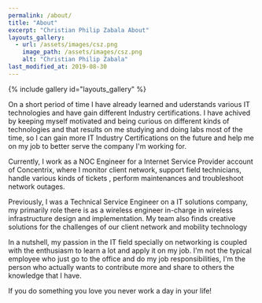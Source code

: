 ```yaml
---
permalink: /about/
title: "About"
excerpt: "Christian Philip Zabala About"
layouts_gallery:
  - url: /assets/images/csz.png
    image_path: /assets/images/csz.png
    alt: "Christian Philip Zabala"
last_modified_at: 2019-08-30
---
```


{% include gallery id="layouts_gallery" %}

On a short period of time I have already learned and uderstands various IT technologies and have gain different Industry certifications. I have achived by keeping myself motivated and being curious on different kinds of technologies and that results on me studying and doing labs most of the time, so I can gain more IT Industry Certifications on the future and help me on my job to better serve the company I'm working for.

Currently, I work as a NOC Engineer for a Internet Service Provider account of Concentrix, where I monitor client network, support field technicians, handle various kinds of tickets , perform maintenances and troubleshoot network outages.

Previously, I was a Technical Service Engineer on a IT solutions company, my primarily role there is as a wireless engineer in-charge in wireless infrastructure design and implementation. My team also finds creative solutions for the challenges of our client network and mobility technology

In a nutshell, my passion in the IT field specially on networking is coupled with the enthusiasm to learn a lot and apply it on my job. I'm not the typical employee who just go to the office and do my job responsibilities, I'm the person who actually wants to contribute more and share to others the knowledge that I have. 

If you do something you love you never work a day in your life! 
